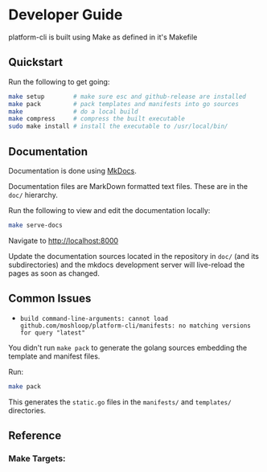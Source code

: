 # Developer Guide

platform-cli is built using Make as defined in it's Makefile

## Quickstart

Run the following to get going:

```bash
make setup        # make sure esc and github-release are installed
make pack         # pack templates and manifests into go sources
make              # do a local build
make compress     # compress the built executable
sudo make install # install the executable to /usr/local/bin/
```

## Documentation

Documentation is done using [MkDocs](https://github.com/mkdocs/mkdocs). 

Documentation files are MarkDown formatted text files. These are in the `doc/` hierarchy.

Run the following to view and edit the documentation locally:

```sh
make serve-docs
```

Navigate to [http://localhost:8000](http://localhost:8000)

Update the documentation sources located in the repository in `doc/` (and its subdirectories) and the mkdocs development server will live-reload the pages as soon as changed.

## Common Issues

* `build command-line-arguments: cannot load github.com/moshloop/platform-cli/manifests: no matching versions for query "latest"`

You didn't run `make pack` to generate the golang sources embedding the template and manifest files.

Run:
```sh
make pack 
```

This generates the `static.go` files in the `manifests/` and `templates/` directories.

## Reference

### Make Targets:
